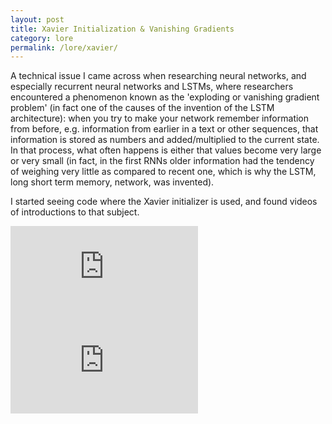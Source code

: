 ```yaml
---
layout: post
title: Xavier Initialization & Vanishing Gradients
category: lore
permalink: /lore/xavier/
---
```


A technical issue I came across when researching neural networks, and especially recurrent neural networks and LSTMs, where researchers encountered a phenomenon known as the 'exploding or vanishing gradient problem' (in fact one of the causes of the invention of the LSTM architecture): when you try to make your network remember information from before, e.g. information from earlier in a text or other sequences, that information is stored as numbers and added/multiplied to the current state. In that process, what often happens is either that values become very large or very small (in fact, in the first RNNs older information had the tendency of weighing very little as compared to recent one, which is why the LSTM, long short term memory, network, was invented). 

I started seeing code where the Xavier initializer is used, and found videos of introductions to that subject.

<div class="video-container">
<iframe max-width="100%" height="auto" src="https://www.youtube.com/embed/s2coXdufOzE" frameborder="0" allow="autoplay; encrypted-media" allowfullscreen></iframe>
</div>

<div class="video-container">
<iframe max-width="100%" height="auto" src="https://www.youtube.com/embed/qhXZsFVxGKo" frameborder="0" allow="autoplay; encrypted-media" allowfullscreen></iframe>
</div>
